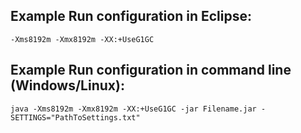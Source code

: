 ## Example Run configuration in Eclipse:

	-Xms8192m -Xmx8192m -XX:+UseG1GC
	
## Example Run configuration in command line (Windows/Linux):

	java -Xms8192m -Xmx8192m -XX:+UseG1GC -jar Filename.jar -SETTINGS="PathToSettings.txt"
